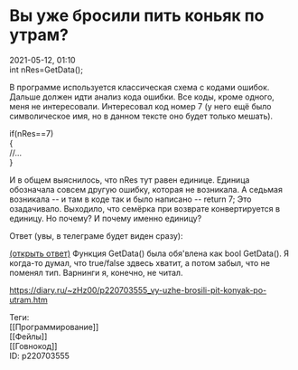 Вы уже бросили пить коньяк по утрам?
=====================================

   
 2021-05-12, 01:10   
  int nRes=GetData();   
   
 В программе используется классическая схема с кодами ошибок. Дальше должен идти анализ кода ошибки. Все коды, кроме одного, меня не интересовали. Интересовал код номер 7 (у него ещё было символическое имя, но в данном тексте оно будет только мешать).   
   
 if(nRes==7)   
 {   
 //...   
 }   
   
 И в общем выяснилось, что nRes тут равен единице. Единица обозначала совсем другую ошибку, которая не возникала. А седьмая возникала -- и там в коде так и было написано -- return 7; Это озадачивало. Выходило, что семёрка при возврате конвертируется в единицу. Но почему? И почему именно единицу?   
   
 Ответ (увы, в телеграме будет виден сразу):   
   
  [(открыть ответ)](https://zHz00.diary.ru/p220703555.htm?index=1#linkmore220703555m1)    Функция GetData() была обя'влена как bool GetData(). Я когда-то думал, что true/false здвесь хватит, а потом забыл, что не поменял тип. Варнинги я, конечно, не читал.     
    
 <https://diary.ru/~zHz00/p220703555_vy-uzhe-brosili-pit-konyak-po-utram.htm>   
   
 Теги:   
 [[Программирование]]   
 [[Фейлы]]   
 [[Говнокод]]   
 ID: p220703555